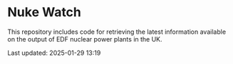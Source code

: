 # Nuke Watch

This repository includes code for retrieving the latest information available on the output of EDF nuclear power plants in the UK.

Last updated: 2025-01-29 13:19
